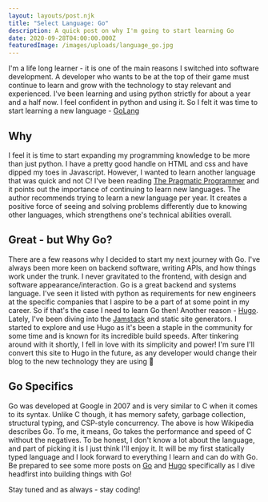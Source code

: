 ```yaml
---
layout: layouts/post.njk
title: "Select Language: Go"
description: A quick post on why I'm going to start learning Go
date: 2020-09-28T04:00:00.000Z
featuredImage: /images/uploads/language_go.jpg
---
```

I'm a life long learner - it is one of the main reasons I switched into software development. A developer who wants to be at the top of their game must continue to learn and grow with the technology to stay relevant and experienced. I've been learning and using python strictly for about a year and a half now. I feel confident in python and using it. So I felt it was time to start learning a new language - [GoLang](https://golang.org/)

## Why

I feel it is time to start expanding my programming knowledge to be more than just python. I have a pretty good handle on HTML and css and have dipped my toes in Javascript. However, I wanted to learn another language that was quick and not C! I've been reading [The Pragmatic Programmer](https://www.amazon.com/Pragmatic-Programmer-journey-mastery-Anniversary/dp/0135957052/ref=pd_lpo_14_img_0/132-8791737-6362063?_encoding=UTF8&pd_rd_i=0135957052&pd_rd_r=6a07b4cd-84cd-432b-af0f-ced97e21da7c&pd_rd_w=KnrkY&pd_rd_wg=0zM5P&pf_rd_p=7b36d496-f366-4631-94d3-61b87b52511b&pf_rd_r=F1FXKRV1P5476QME4CC7&psc=1&refRID=F1FXKRV1P5476QME4CC7) and it points out the importance of continuing to learn new languages. The author recommends trying to learn a new language per year. It creates a positive force of seeing and solving problems differently due to knowing other languages, which strengthens one's technical abilities overall.

## Great - but Why Go?

There are a few reasons why I decided to start my next journey with Go. I've always been more keen on backend software, writing APIs, and how things work under the trunk. I never gravitated to the frontend, with design and software appearance/interaction. Go is a great backend and systems language. I've seen it listed with python as requirements for new engineers at the specific companies that I aspire to be a part of at some point in my career. So if that's the case I need to learn Go then! Another reason - [Hugo](https://gohugo.io/). Lately, I've been diving into the [Jamstack](https://jamstack.org/) and static site generators. I started to explore and use Hugo as it's been a staple in the community for some time and is known for its incredible build speeds. After tinkering around with it shortly, I fell in love with its simplicity and power! I'm sure I'll convert this site to Hugo in the future, as any developer would change their blog to the new technology they are using 🤣

## Go Specifics

Go was developed at Google in 2007 and is very similar to C when it comes to its syntax. Unlike C though, it has memory safety, garbage collection, structural typing, and CSP-style concurrency. The above is how Wikipedia describes Go. To me, it means, Go takes the performance and speed of C without the negatives. To be honest, I don't know a lot about the language, and part of picking it is I just think I'll enjoy it. It will be my first statically typed language and I look forward to everything I learn and can do with Go. Be prepared to see some more posts on [Go](https://golang.org/) and [Hugo](https://gohugo.io/) specifically as I dive headfirst into building things with Go!

Stay tuned and as always - stay coding!
